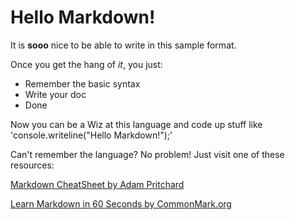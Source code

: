 # Hello Markdown!

It is **sooo** nice to be able to write in this sample format.

Once you get the hang of *it*, you just:

* Remember the basic syntax
* Write your doc
* Done

Now you can be a Wiz at this language and code up stuff like 'console.writeline("Hello Markdown!");'

Can't remember the language? No problem! Just visit one of these resources:

[Markdown CheatSheet by Adam Pritchard](https://github.com/adam-p/markdown-here/wiki/Markdown-Cheatsheet)

[Learn Markdown in 60 Seconds by CommonMark.org](http://commonmark.org/help/)

